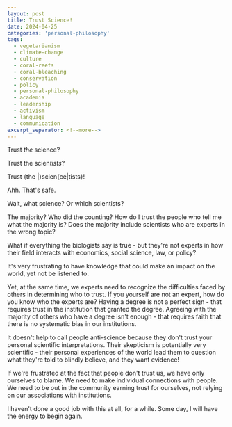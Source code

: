 ```yaml
---
layout: post
title: Trust Science!
date: 2024-04-25
categories: 'personal-philosophy'
tags:
  - vegetarianism
  - climate-change
  - culture
  - coral-reefs
  - coral-bleaching
  - conservation
  - policy
  - personal-philosophy
  - academia
  - leadership
  - activism
  - language
  - communication
excerpt_separator: <!--more-->
---
```


Trust *the* science?

Trust the scien*tists*?

Trust {the \|}scien{ce\|tists}!

Ahh. That's safe.

Wait, what science? Or which scientists?<!--more-->

The majority? Who did the counting? How do I trust the people who tell me what the majority is? Does the majority include scientists who are experts in the wrong topic?

What if everything the biologists say is true - but they're not experts in how their field interacts with economics, social science, law, or policy?

It's very frustrating to have knowledge that could make an impact on the world, yet not be listened to.

Yet, at the same time, we experts need to recognize the difficulties faced by others in determining who to trust. If you yourself are not an expert, how do you know who the experts are? Having a degree is not a perfect sign - that requires trust in the institution that granted the degree. Agreeing with the majority of others who have a degree isn't enough - that requires faith that there is no systematic bias in our institutions. 

It doesn't help to call people anti-science because they don't trust your personal scientific interpretations. Their skepticism is potentially very scientific - their personal experiences of the world lead them to question what they're told to blindly believe, and they want evidence!

If we're frustrated at the fact that people don't trust us, we have only ourselves to blame. We need to make individual connections with people. We need to be out in the community earning trust for ourselves, not relying on our associations with institutions.

I haven't done a good job with this at all, for a while. Some day, I will have the energy to begin again.
